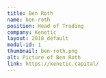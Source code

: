 ```yaml
---
title: Ben Roth
name: ben-roth
position: Head of Trading
company: Kenetic
layout: 2018_default
modal-id: 1
thumbnail: ben-roth.png
alt: Picture of Ben Roth
link: https://kenetic.capital/
---
```

